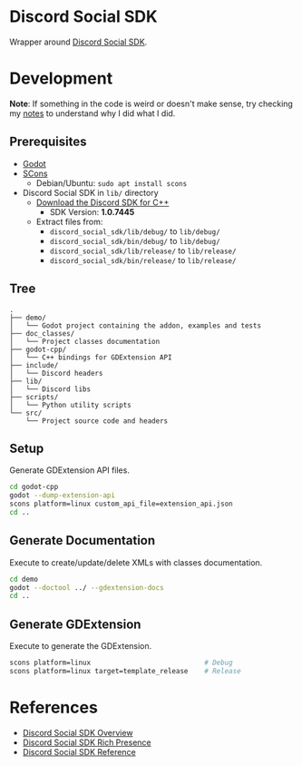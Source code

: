 # Discord Social SDK
Wrapper around [Discord Social SDK](https://discord.com/developers/docs/discord-social-sdk/overview).  

# Development
**Note**: If something in the code is weird or doesn't make sense, try checking my [notes](NOTES.md) to understand why I did what I did.  

## Prerequisites
- [Godot](https://godotengine.org/)
- [SCons](https://scons.org/)
    - Debian/Ubuntu: `sudo apt install scons`
- Discord Social SDK in `lib/` directory
    - [Download the Discord SDK for C++](https://discord.com/developers/docs/discord-social-sdk/getting-started/using-c++#step-4-download-the-discord-sdk-for-c++)
        - SDK Version: **1.0.7445**
    - Extract files from:
        - `discord_social_sdk/lib/debug/` to `lib/debug/`
        - `discord_social_sdk/bin/debug/` to `lib/debug/`
        - `discord_social_sdk/lib/release/` to `lib/release/`
        - `discord_social_sdk/bin/release/` to `lib/release/`

## Tree
```
.
├── demo/
│   └── Godot project containing the addon, examples and tests
├── doc_classes/
│   └── Project classes documentation
├── godot-cpp/
│   └── C++ bindings for GDExtension API
├── include/
│   └── Discord headers
├── lib/
│   └── Discord libs
├── scripts/
│   └── Python utility scripts
└── src/
    └── Project source code and headers
```

## Setup
Generate GDExtension API files.

```bash
cd godot-cpp
godot --dump-extension-api
scons platform=linux custom_api_file=extension_api.json
cd ..
```

## Generate Documentation
Execute to create/update/delete XMLs with classes documentation.

```bash
cd demo
godot --doctool ../ --gdextension-docs
cd ..
```

## Generate GDExtension
Execute to generate the GDExtension.

```bash
scons platform=linux                            # Debug
scons platform=linux target=template_release    # Release
```

# References
- [Discord Social SDK Overview](https://discord.com/developers/docs/discord-social-sdk/overview)
- [Discord Social SDK Rich Presence](https://discord.com/developers/docs/rich-presence/using-with-the-discord-social-sdk)
- [Discord Social SDK Reference](https://discord.com/developers/docs/social-sdk/index.html)